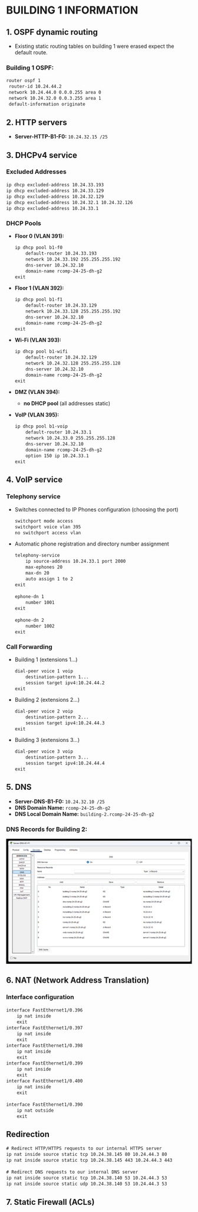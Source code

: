 # BUILDING 1 INFORMATION

## 1. OSPF dynamic routing

- Existing static routing tables on building 1 were erased expect the default route.
### **Building 1 OSPF**:
  ```
  router ospf 1
   router-id 10.24.44.2
   network 10.24.44.0 0.0.0.255 area 0
   network 10.24.32.0 0.0.3.255 area 1
   default-information originate
  ```

## 2. HTTP servers

- **Server-HTTP-B1-F0:** `10.24.32.15 /25`

## 3. DHCPv4 service

### Excluded Addresses

```
ip dhcp excluded-address 10.24.33.193
ip dhcp excluded-address 10.24.33.129
ip dhcp excluded-address 10.24.32.129
ip dhcp excluded-address 10.24.32.1 10.24.32.126
ip dhcp excluded-address 10.24.33.1
```

### DHCP Pools

* **Floor 0 (VLAN 391):**

  ```
  ip dhcp pool b1-f0
      default-router 10.24.33.193
      network 10.24.33.192 255.255.255.192
      dns-server 10.24.32.10
      domain-name rcomp-24-25-dh-g2
  exit
  ```

* **Floor 1 (VLAN 392):**

  ```
  ip dhcp pool b1-f1
      default-router 10.24.33.129
      network 10.24.33.128 255.255.255.192
      dns-server 10.24.32.10
      domain-name rcomp-24-25-dh-g2
  exit
  ```

* **Wi-Fi (VLAN 393):**

  ```
  ip dhcp pool b1-wifi
      default-router 10.24.32.129
      network 10.24.32.128 255.255.255.128
      dns-server 10.24.32.10
      domain-name rcomp-24-25-dh-g2
  exit
  ```

* **DMZ (VLAN 394):**

    * **no DHCP pool** (all addresses static)

* **VoIP (VLAN 395):**

  ```
  ip dhcp pool b1-voip
      default-router 10.24.33.1
      network 10.24.33.0 255.255.255.128
      dns-server 10.24.32.10
      domain-name rcomp-24-25-dh-g2
      option 150 ip 10.24.33.1
  exit
  ```

## 4. VoIP service

### Telephony service

- Switches connected to IP Phones configuration (choosing the port)
    ```
    switchport mode access
    switchport voice vlan 395
    no switchport access vlan
    ```

* Automatic phone registration and directory number assignment

  ```
  telephony-service
      ip source-address 10.24.33.1 port 2000
      max-ephones 20
      max-dn 20
      auto assign 1 to 2
  exit

  ephone-dn 1
      number 1001
  exit

  ephone-dn 2
      number 1002
  exit
  ```

### Call Forwarding

- Building 1 (extensions 1...)
    ```
    dial-peer voice 1 voip
        destination-pattern 1...
        session target ipv4:10.24.44.2
    exit
    ```
- Building 2 (extensions 2...)
    ```
    dial-peer voice 2 voip
        destination-pattern 2...
        session target ipv4:10.24.44.3
    exit
    ```
- Building 3 (extensions 3...)
    ```
    dial-peer voice 3 voip
        destination-pattern 3...
        session target ipv4:10.24.44.4
    exit
    ```


## 5. DNS

- **Server-DNS-B1-F0:** `10.24.32.10 /25`
- **DNS Domain Name:** `rcomp-24-25-dh-g2`
- **DNS Local Domain Name:** `building-2.rcomp-24-25-dh-g2`

### **DNS Records for Building 2**:

![b1-dns-service](config/b1-dns-service.png)

## 6. NAT (Network Address Translation)

### Interface configuration
```
interface FastEthernet1/0.396
    ip nat inside
    exit
interface FastEthernet1/0.397
    ip nat inside
    exit
interface FastEthernet1/0.398
    ip nat inside
    exit
interface FastEthernet1/0.399
    ip nat inside
    exit
interface FastEthernet1/0.400
    ip nat inside
    exit
    
interface FastEthernet1/0.390
    ip nat outside
    exit
```

## Redirection

```
# Redirect HTTP/HTTPS requests to our internal HTTPS server
ip nat inside source static tcp 10.24.38.145 80 10.24.44.3 80 
ip nat inside source static tcp 10.24.38.145 443 10.24.44.3 443 

# Redirect DNS requests to our internal DNS server
ip nat inside source static tcp 10.24.38.140 53 10.24.44.3 53
ip nat inside source static udp 10.24.38.140 53 10.24.44.3 53

```

## 7. Static Firewall (ACLs)

